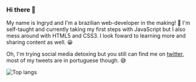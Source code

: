### Hi there 👋

My name is Ingryd and I'm a brazilian web-developer in the making! :star2:
I'm self-taught and currently taking my first steps with JavaScript but I also mess around with HTML5 and CSS3. 
I look foward to learning more and sharing content as well. :grinning:

Oh, I'm trying social media detoxing but you still can find me on [twitter](https://twitter.com/huntingpearls), most of my tweets are in portuguese though. :sweat_smile:

![Top langs](https://github-readme-stats.vercel.app/api/top-langs/?username=riosi&layout=compact)



<!--
**riosi/riosi** is a ✨ _special_ ✨ repository because its `README.md` (this file) appears on your GitHub profile. -->
